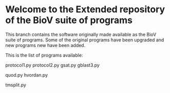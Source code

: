 # Welcome to the Extended repository of the BioV suite of programs

This branch contains the software originally made available as the BioV suite of programs. Some of the original programs have been upgraded and new programs new have been added.

This is the list of programs available:

protocol1.py
protocol2.py
gsat.py
gblast3.py

quod.py
hvordan.py

tmsplit.py

